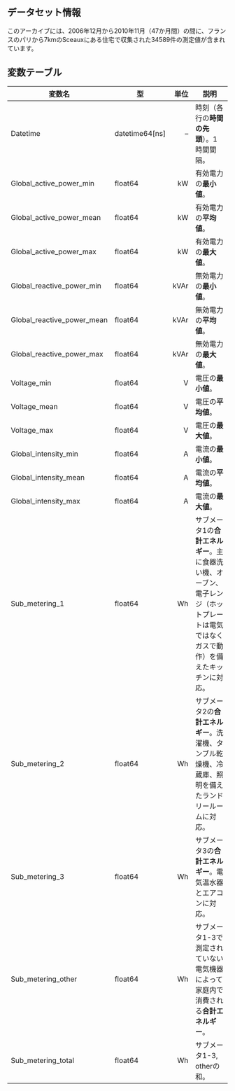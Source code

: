 ## データセット情報
このアーカイブには、2006年12月から2010年11月（47か月間）の間に、フランスのパリから7kmのSceauxにある住宅で収集された34589件の測定値が含まれています。  

## 変数テーブル
| 変数名                           | 型              |   単位 | 説明                                    |
| ------------------------------- | --------------- | -----: | ------------------------------------- |
| Datetime                        | datetime64\[ns] |      – | 時刻（各行の**時間の先頭**）。1時間間隔。    |
| Global\_active\_power\_min      | float64         |     kW | 有効電力の**最小値**。                |
| Global\_active\_power\_mean     | float64         |     kW | 有効電力の**平均値**。                 |
| Global\_active\_power\_max      | float64         |     kW | 有効電力の**最大値**。                  |
| Global\_reactive\_power\_min    | float64         |   kVAr | 無効電力の**最小値**。                          |
| Global\_reactive\_power\_mean   | float64         |   kVAr | 無効電力の**平均値**。         |
| Global\_reactive\_power\_max    | float64         |   kVAr | 無効電力の**最大値**。         |
| Voltage\_min                    | float64         |      V | 電圧の**最小値**。                     |
| Voltage\_mean                   | float64         |      V | 電圧の**平均値**。                         |
| Voltage\_max                    | float64         |      V | 電圧の**最大値**。                     |
| Global\_intensity\_min          | float64         |      A | 電流の**最小値**。                            |
| Global\_intensity\_mean         | float64         |      A | 電流の**平均値**。                         |
| Global\_intensity\_max          | float64         |      A | 電流の**最大値**。                            |
| Sub\_metering\_1                | float64         |     Wh | サブメータ1の**合計エネルギー**。主に食器洗い機、オーブン、電子レンジ（ホットプレートは電気ではなくガスで動作）を備えたキッチンに対応。 |
| Sub\_metering\_2                | float64         |     Wh | サブメータ2の**合計エネルギー**。洗濯機、タンブル乾燥機、冷蔵庫、照明を備えたランドリールームに対応。        |
| Sub\_metering\_3                | float64         |     Wh | サブメータ3の**合計エネルギー**。電気温水器とエアコンに対応。     |
| Sub\_metering\_other            | float64         |     Wh | サブメータ1-3で測定されていない電気機器によって家庭内で消費される**合計エネルギー**。        |
| Sub\_metering\_total            | float64         |     Wh | サブメータ1-3, otherの和。     |
